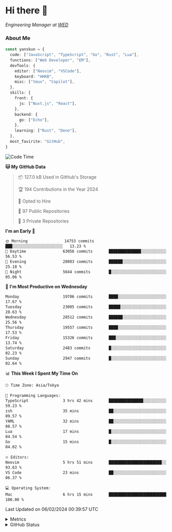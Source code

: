 # Hi there&nbsp;:wave:

<!-- ![Alt text](https://spotify-recently-played-readme.vercel.app/api?user=31kynbuubkiu3r4qh4hjuaglhfay) -->

_Engineering Manager at [WED](https://github.com/wedinc)_

### About Me

```ts
const yanskun = {
  code: ["JavaScript", "TypeScript", "Go", "Rust", "Lua"],
  functions: ["Web Developer", "EM"],
  devTools: {
    editor: ["Neovim", "VSCode"],
    keyboard: "HHKB",
    misc: ["tmux", "Copilot"],
  },
  skills: {
    front: {
      js: ["Nuxt.js", "React"],
    },
    backend: {
      go: ["Echo"],
    },
    learning: ["Rust", "Deno"],
  },
  most_favirite: "GitHub",
}
```

<!--START_SECTION:waka-->
![Code Time](http://img.shields.io/badge/Code%20Time-680%20hrs%2035%20mins-blue)

**🐱 My GitHub Data** 

> 📦 127.0 kB Used in GitHub's Storage 
 > 
> 🏆 194 Contributions in the Year 2024
 > 
> 💼 Opted to Hire
 > 
> 📜 97 Public Repositories 
 > 
> 🔑 3 Private Repositories 
 > 
**I'm an Early 🐤** 

```text
🌞 Morning                14753 commits       ███░░░░░░░░░░░░░░░░░░░░░░   13.23 % 
🌆 Daytime                63056 commits       ██████████████░░░░░░░░░░░   56.53 % 
🌃 Evening                28083 commits       ██████░░░░░░░░░░░░░░░░░░░   25.18 % 
🌙 Night                  5644 commits        █░░░░░░░░░░░░░░░░░░░░░░░░   05.06 % 
```
📅 **I'm Most Productive on Wednesday** 

```text
Monday                   19706 commits       ████░░░░░░░░░░░░░░░░░░░░░   17.67 % 
Tuesday                  23005 commits       █████░░░░░░░░░░░░░░░░░░░░   20.63 % 
Wednesday                28512 commits       ██████░░░░░░░░░░░░░░░░░░░   25.56 % 
Thursday                 19557 commits       ████░░░░░░░░░░░░░░░░░░░░░   17.53 % 
Friday                   15326 commits       ███░░░░░░░░░░░░░░░░░░░░░░   13.74 % 
Saturday                 2483 commits        █░░░░░░░░░░░░░░░░░░░░░░░░   02.23 % 
Sunday                   2947 commits        █░░░░░░░░░░░░░░░░░░░░░░░░   02.64 % 
```


📊 **This Week I Spent My Time On** 

```text
🕑︎ Time Zone: Asia/Tokyo

💬 Programming Languages: 
TypeScript               3 hrs 42 mins       ███████████████░░░░░░░░░░   59.23 % 
zsh                      35 mins             ██░░░░░░░░░░░░░░░░░░░░░░░   09.57 % 
YAML                     32 mins             ██░░░░░░░░░░░░░░░░░░░░░░░   08.57 % 
Lua                      17 mins             █░░░░░░░░░░░░░░░░░░░░░░░░   04.54 % 
Go                       15 mins             █░░░░░░░░░░░░░░░░░░░░░░░░   04.02 % 

🔥 Editors: 
Neovim                   5 hrs 51 mins       ███████████████████████░░   93.63 % 
VS Code                  23 mins             ██░░░░░░░░░░░░░░░░░░░░░░░   06.37 % 

💻 Operating System: 
Mac                      6 hrs 15 mins       █████████████████████████   100.00 % 
```


 Last Updated on 06/02/2024 00:39:57 UTC
<!--END_SECTION:waka-->

<details>
  <summary>Metrics</summary>
  <img src="https://github.com/yanskun/yanskun/blob/main/github-metrics.svg" alt="Metrics">
</details>

<details>
  <summary>GitHub Status</summary>
  <picture>
    <source media="(prefers-color-scheme: dark)" srcset="https://raw.githubusercontent.com/yanskun/yanskun/master/profile-summary-card-output/nord_dark/0-profile-details.svg">
   <img src="https://raw.githubusercontent.com/yanskun/yanskun/master/profile-summary-card-output/default/0-profile-details.svg">
  </picture>
  <br>
  <picture>
    <source media="(prefers-color-scheme: dark)" srcset="https://raw.githubusercontent.com/yanskun/yanskun/master/profile-summary-card-output/nord_dark/1-repos-per-language.svg">
   <img src="https://raw.githubusercontent.com/yanskun/yanskun/master/profile-summary-card-output/default/1-repos-per-language.svg">
  </picture>
  <picture>
    <source media="(prefers-color-scheme: dark)" srcset="https://raw.githubusercontent.com/yanskun/yanskun/master/profile-summary-card-output/nord_dark/2-most-commit-language.svg">
   <img src="https://raw.githubusercontent.com/yanskun/yanskun/master/profile-summary-card-output/default/2-most-commit-language.svg">
  </picture>
  <br>
  <picture>
    <source media="(prefers-color-scheme: dark)" srcset="https://raw.githubusercontent.com/yanskun/yanskun/master/profile-summary-card-output/nord_dark/3-stats.svg">
   <img src="https://raw.githubusercontent.com/yanskun/yanskun/master/profile-summary-card-output/default/3-stats.svg">
  </picture>
  <picture>
    <source media="(prefers-color-scheme: dark)" srcset="https://raw.githubusercontent.com/yanskun/yanskun/master/profile-summary-card-output/nord_dark/4-productive-time.svg">
   <img src="https://raw.githubusercontent.com/yanskun/yanskun/master/profile-summary-card-output/default/4-productive-time.svg">
  </picture>
</details>
